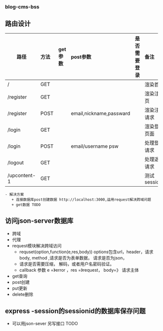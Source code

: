 ### blog-cms-bss




## 路由设计
|路径       |方法|get参数|post参数|              是否需要登录 |备注         |
------------|:--|:------|:-------|:-------------------------|:-------------
|/          |GET|       |        |                          |  渲染首页  |
|/register  |GET|       |        |                         |  渲染注册页  |
|/register  |POST|      |email,nickname,passward  |        |渲染注册请求   |
|/login     |GET|       |        |                         | 渲染登录页面  |
|/login     |POST|      | email/username psw   |           | 处理登陆请求   |
|/logout    |GET|       |        |                         |  处理退出请求  |
|/upcontent-1|GET|      |          |                      |  测试session.id |
	- 解决方案
	   + 连接数据库post创建数据 http://localhost:3000,运用request解决跨域问题
	   + get数据 TODO


## 访问json-server数据库
   +  跨域
   +  代理
   +  request模块解决跨域访问
      - requset(option,function(e,res,body))  options包含url，header，请求body, method ,请求是否为表单数据， 请求是否为json，
      - 请求是否需要压缩， 解码，或者用户名密码验证。
      - callback 参数 e =》error ，res =》request， body=》 请求主体
   +  get查询
   +  post创建
   +  put更新
   +  delete删除
## express -session的sessionid的数据库保存问题
   - 可以用json-sever 另写接口 TODO
